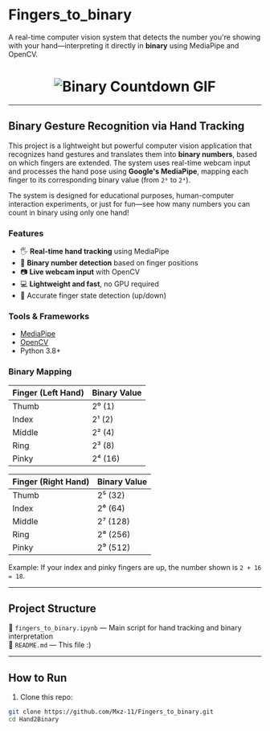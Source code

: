 # Fingers_to_binary
A real-time computer vision system that detects the number you're showing with your hand—interpreting it directly in **binary** using MediaPipe and OpenCV.

<h1 align="center">
  <img src="https://media.giphy.com/media/glJdAXojfP3wPEg84a/giphy.gif" alt="Binary Countdown GIF">
</h1>

---

## Binary Gesture Recognition via Hand Tracking

This project is a lightweight but powerful computer vision application that recognizes hand gestures and translates them into **binary numbers**, based on which fingers are extended. The system uses real-time webcam input and processes the hand pose using **Google's MediaPipe**, mapping each finger to its corresponding binary value (from `2⁰` to `2⁴`).

The system is designed for educational purposes, human-computer interaction experiments, or just for fun—see how many numbers you can count in binary using only one hand!

### Features

- 🖐️ **Real-time hand tracking** using MediaPipe
- 🔢 **Binary number detection** based on finger positions
- 📷 **Live webcam input** with OpenCV
- 💻 **Lightweight and fast**, no GPU required
- 🎯 Accurate finger state detection (up/down)

### Tools & Frameworks

- [MediaPipe](https://mediapipe.dev/)
- [OpenCV](https://opencv.org/)
- Python 3.8+

### Binary Mapping

| Finger (Left Hand) | Binary Value |
|---------------------|--------------|
| Thumb               | 2⁰ (1)        |
| Index               | 2¹ (2)        |
| Middle              | 2² (4)        |
| Ring                | 2³ (8)        |
| Pinky               | 2⁴ (16)       |

| Finger (Right Hand)  | Binary Value |
|---------------------|--------------|
| Thumb               | 2⁵ (32)       |
| Index               | 2⁶ (64)       |
| Middle              | 2⁷ (128)      |
| Ring                | 2⁸ (256)      |
| Pinky               | 2⁹ (512)      |

Example: If your index and pinky fingers are up, the number shown is `2 + 16 = 18`.

---

## Project Structure

📁 `fingers_to_binary.ipynb` — Main script for hand tracking and binary interpretation  
📁 `README.md` — This file :)

---

## How to Run

1. Clone this repo:
```bash
git clone https://github.com/Mxz-11/Fingers_to_binary.git
cd Hand2Binary
```
